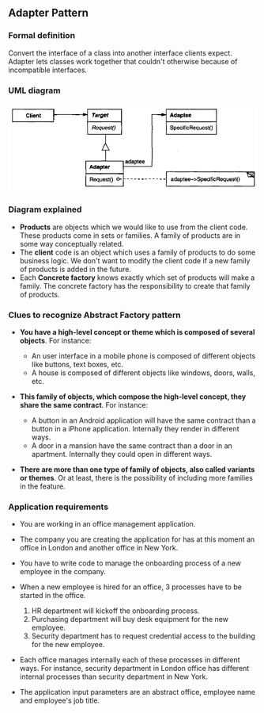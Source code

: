 ## Adapter Pattern

### Formal definition

Convert the interface of a class into another interface clients expect. Adapter lets classes work together that couldn't otherwise because of incompatible interfaces.

### UML diagram

![Source book: Design Patterns, Elements of Reusable Object-Oriented Software](https://github.com/osotorrio/designpatterns/blob/master/GangOfFour.Patterns/Structural/Adapter/uml_diagram.png)

### Diagram explained

-   **Products** are objects which we would like to use from the client code. These products come in sets or families. A family of products are in some way conceptually related.
-   The **client** code is an object which uses a family of products to do some business logic. We don't want to modify the client code if a new family of products is added in the future.
-   Each **Concrete factory** knows exactly which set of products will make a family. The concrete factory has the responsibility to create that family of products.

### Clues to recognize Abstract Factory pattern

-   **You have a high-level concept or theme which is composed of several objects**. For instance:

    -   An user interface in a mobile phone is composed of different objects like buttons, text boxes, etc.
    -   A house is composed of different objects like windows, doors, walls, etc.

-   **This family of objects, which compose the high-level concept, they share the same contract**. For instance:

    -   A button in an Android application will have the same contract than a button in a iPhone application. Internally they render in different ways.
    -   A door in a mansion have the same contract than a door in an apartment. Internally they could open in different ways.

-   **There are more than one type of family of objects, also called variants or themes**. Or at least, there is the possibility of including more families in the feature.

### Application requirements

-   You are working in an office management application.

-   The company you are creating the application for has at this moment an office in London and another office in New York.

-   You have to write code to manage the onboarding process of a new employee in the company.

-   When a new employee is hired for an office, 3 processes have to be started in the office.

    1. HR department will kickoff the onboarding process.
    2. Purchasing department will buy desk equipment for the new employee.
    3. Security department has to request credential access to the building for the new employee.

-   Each office manages internally each of these processes in different ways. For instance, security department in London office has different internal processes than security department in New York.

-   The application input parameters are an abstract office, employee name and employee's job title.
